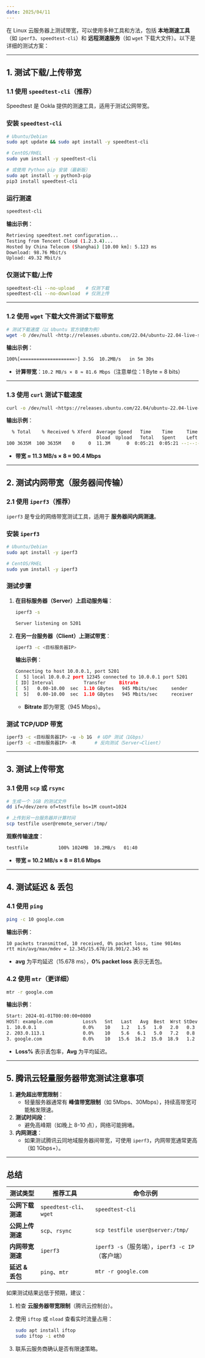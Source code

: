 ```yaml
---
date: 2025/04/11
---
```

在 Linux 云服务器上测试带宽，可以使用多种工具和方法，包括 **本地测速工具**（如 `iperf3`、`speedtest-cli`）和 **远程测速服务**（如 `wget` 下载大文件）。以下是详细的测试方案：

---

## **1. 测试下载/上传带宽**

### **1.1 使用 `speedtest-cli`（推荐）**

Speedtest 是 Ookla 提供的测速工具，适用于测试公网带宽。

### **安装 `speedtest-cli`**

```bash
# Ubuntu/Debian
sudo apt update && sudo apt install -y speedtest-cli

# CentOS/RHEL
sudo yum install -y speedtest-cli

# 或使用 Python pip 安装（最新版）
sudo apt install -y python3-pip
pip3 install speedtest-cli

```

### **运行测速**

```bash
speedtest-cli
```

**输出示例**：

```bash
Retrieving speedtest.net configuration...
Testing from Tencent Cloud (1.2.3.4)...
Hosted by China Telecom (Shanghai) [10.00 km]: 5.123 ms
Download: 98.76 Mbit/s
Upload: 49.32 Mbit/s
```

### **仅测试下载/上传**

```bash
speedtest-cli --no-upload    # 仅测下载
speedtest-cli --no-download  # 仅测上传
```

---

### **1.2 使用 `wget` 下载大文件测试下载带宽**

```bash
# 测试下载速度（以 Ubuntu 官方镜像为例）
wget -O /dev/null <http://releases.ubuntu.com/22.04/ubuntu-22.04-live-server-amd64.iso>
```

**输出示例**：

```bash
100%[====================>] 3.5G  10.2MB/s   in 5m 30s
```

- **计算带宽**：`10.2 MB/s × 8 ≈ 81.6 Mbps`（注意单位：1 Byte = 8 bits）

---

### **1.3 使用 `curl` 测试下载速度**

```bash
curl -o /dev/null <https://releases.ubuntu.com/22.04/ubuntu-22.04-live-server-amd64.iso>
```

**输出示例**：

```bash
  % Total    % Received % Xferd  Average Speed   Time    Time     Time  Current
                                 Dload  Upload   Total   Spent    Left  Speed
100 3635M  100 3635M    0     0  11.3M      0  0:05:21  0:05:21 --:--:-- 11.3M
```

- **带宽 ≈ 11.3 MB/s × 8 ≈ 90.4 Mbps**

---

## **2. 测试内网带宽（服务器间传输）**

### **2.1 使用 `iperf3`（推荐）**

`iperf3` 是专业的网络带宽测试工具，适用于 **服务器间内网测速**。

### **安装 `iperf3`**

```bash
# Ubuntu/Debian
sudo apt install -y iperf3

# CentOS/RHEL
sudo yum install -y iperf3
```

### **测试步骤**

1. **在目标服务器（Server）上启动服务端**：
    
    ```bash
    iperf3 -s
    ```
    
    ```bash
    Server listening on 5201
    ```
    
2. **在另一台服务器（Client）上测试带宽**：
    
    ```bash
    iperf3 -c <目标服务器IP>
    ```
    
    **输出示例**：
    
    ```bash
    Connecting to host 10.0.0.1, port 5201
    [  5] local 10.0.0.2 port 12345 connected to 10.0.0.1 port 5201
    [ ID] Interval           Transfer     Bitrate
    [  5]   0.00-10.00  sec  1.10 GBytes   945 Mbits/sec     sender
    [  5]   0.00-10.00  sec  1.10 GBytes   945 Mbits/sec     receiver
    ```
    
    - **Bitrate** 即为带宽（945 Mbps）。

### **测试 TCP/UDP 带宽**

```bash
iperf3 -c <目标服务器IP> -u -b 1G  # UDP 测试（1Gbps）
iperf3 -c <目标服务器IP> -R       # 反向测试（Server→Client）
```

---

## **3. 测试上传带宽**

### **3.1 使用 `scp` 或 `rsync`**

```bash
# 生成一个 1GB 的测试文件
dd if=/dev/zero of=testfile bs=1M count=1024

# 上传到另一台服务器并计算时间
scp testfile user@remote_server:/tmp/
```

**观察传输速度**：

```bash
testfile           100% 1024MB  10.2MB/s   01:40
```

- **带宽 ≈ 10.2 MB/s × 8 ≈ 81.6 Mbps**

---

## **4. 测试延迟 & 丢包**

### **4.1 使用 `ping`**

```bash
ping -c 10 google.com
```

**输出示例**：

```bash
10 packets transmitted, 10 received, 0% packet loss, time 9014ms
rtt min/avg/max/mdev = 12.345/15.678/18.901/2.345 ms
```

- **avg** 为平均延迟（15.678 ms），**0% packet loss** 表示无丢包。

### **4.2 使用 `mtr`（更详细）**

```bash
mtr -r google.com
```

**输出示例**：

```bash
Start: 2024-01-01T00:00:00+0800
HOST: example.com           Loss%   Snt   Last   Avg  Best  Wrst StDev
1. 10.0.0.1                 0.0%    10    1.2   1.5   1.0   2.0   0.3
2. 203.0.113.1              0.0%    10    5.6   6.1   5.0   7.2   0.8
3. google.com               0.0%    10   15.6  16.2  15.0  18.9   1.2
```

- **Loss%** 表示丢包率，**Avg** 为平均延迟。

---

## **5. 腾讯云轻量服务器带宽测试注意事项**

1. **避免超出带宽限制**：
    - 轻量服务器通常有 **峰值带宽限制**（如 5Mbps、30Mbps），持续高带宽可能触发限速。
2. **测试时间段**：
    - 避免高峰期（如晚上 8-10 点），网络可能拥堵。
3. **内网测速**：
    - 如果测试腾讯云同地域服务器间带宽，可使用 `iperf3`，内网带宽通常更高（如 1Gbps+）。

---

## **总结**

|**测试类型**|**推荐工具**|**命令示例**|
|---|---|---|
|**公网下载测速**|`speedtest-cli`、`wget`|`speedtest-cli`|
|**公网上传测速**|`scp`、`rsync`|`scp testfile user@server:/tmp/`|
|**内网带宽测速**|`iperf3`|`iperf3 -s`（服务端），`iperf3 -c IP`（客户端）|
|**延迟 & 丢包**|`ping`、`mtr`|`mtr -r google.com`|

如果测试结果远低于预期，建议：

1. 检查 **云服务器带宽限制**（腾讯云控制台）。
    
2. 使用 `iftop` 或 `nload` 查看实时流量占用：
    
    ```bash
    sudo apt install iftop
    sudo iftop -i eth0
    ```
    
3. 联系云服务商确认是否有限速策略。
